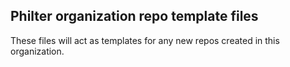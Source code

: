 ## Philter organization repo template files

These files will act as templates for any new repos created in this organization.
